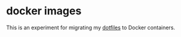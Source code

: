 # docker images

This is an experiment for migrating my [dotfiles](https://github.com/chdorner/dotfiles)
to Docker containers.
